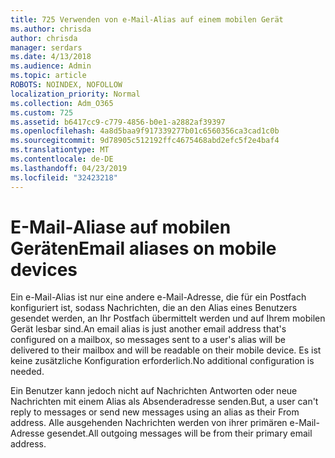 ```yaml
---
title: 725 Verwenden von e-Mail-Alias auf einem mobilen Gerät
ms.author: chrisda
author: chrisda
manager: serdars
ms.date: 4/13/2018
ms.audience: Admin
ms.topic: article
ROBOTS: NOINDEX, NOFOLLOW
localization_priority: Normal
ms.collection: Adm_O365
ms.custom: 725
ms.assetid: b6417cc9-c779-4856-b0e1-a2882af39397
ms.openlocfilehash: 4a8d5baa9f917339277b01c6560356ca3cad1c0b
ms.sourcegitcommit: 9d78905c512192ffc4675468abd2efc5f2e4baf4
ms.translationtype: MT
ms.contentlocale: de-DE
ms.lasthandoff: 04/23/2019
ms.locfileid: "32423218"
---
```

# <a name="email-aliases-on-mobile-devices"></a><span data-ttu-id="adb67-102">E-Mail-Aliase auf mobilen Geräten</span><span class="sxs-lookup"><span data-stu-id="adb67-102">Email aliases on mobile devices</span></span>

<span data-ttu-id="adb67-103">Ein e-Mail-Alias ist nur eine andere e-Mail-Adresse, die für ein Postfach konfiguriert ist, sodass Nachrichten, die an den Alias eines Benutzers gesendet werden, an Ihr Postfach übermittelt werden und auf Ihrem mobilen Gerät lesbar sind.</span><span class="sxs-lookup"><span data-stu-id="adb67-103">An email alias is just another email address that's configured on a mailbox, so messages sent to a user's alias will be delivered to their mailbox and will be readable on their mobile device.</span></span> <span data-ttu-id="adb67-104">Es ist keine zusätzliche Konfiguration erforderlich.</span><span class="sxs-lookup"><span data-stu-id="adb67-104">No additional configuration is needed.</span></span>

<span data-ttu-id="adb67-105">Ein Benutzer kann jedoch nicht auf Nachrichten Antworten oder neue Nachrichten mit einem Alias als Absenderadresse senden.</span><span class="sxs-lookup"><span data-stu-id="adb67-105">But, a user can't reply to messages or send new messages using an alias as their From address.</span></span> <span data-ttu-id="adb67-106">Alle ausgehenden Nachrichten werden von ihrer primären e-Mail-Adresse gesendet.</span><span class="sxs-lookup"><span data-stu-id="adb67-106">All outgoing messages will be from their primary email address.</span></span>
